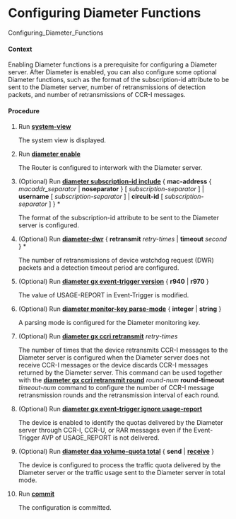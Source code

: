 Configuring Diameter Functions
==============================

Configuring_Diameter_Functions

#### Context

Enabling Diameter functions is a prerequisite for configuring a Diameter server. After Diameter is enabled, you can also configure some optional Diameter functions, such as the format of the subscription-id attribute to be sent to the Diameter server, number of retransmissions of detection packets, and number of retransmissions of CCR-I messages.


#### Procedure

1. Run [**system-view**](cmdqueryname=system-view)
   
   
   
   The system view is displayed.
2. Run [**diameter enable**](cmdqueryname=diameter+enable)
   
   
   
   The Router is configured to interwork with the Diameter server.
3. (Optional) Run [**diameter subscription-id include**](cmdqueryname=diameter+subscription-id+include) { **mac-address** { *macaddr\_separator* | **noseparator** } [ *subscription-separator* ] | **username** [ *subscription-separator* ] | **circuit-id** [ *subscription-separator* ] } \*
   
   
   
   The format of the subscription-id attribute to be sent to the Diameter server is configured.
4. (Optional) Run [**diameter-dwr**](cmdqueryname=diameter-dwr) { **retransmit** *retry-times* | **timeout** *second* } \*
   
   
   
   The number of retransmissions of device watchdog request (DWR) packets and a detection timeout period are configured.
5. (Optional) Run [**diameter gx event-trigger version**](cmdqueryname=diameter+gx+event-trigger+version) { **r940** | **r970** }
   
   
   
   The value of USAGE-REPORT in Event-Trigger is modified.
6. (Optional) Run [**diameter monitor-key parse-mode**](cmdqueryname=diameter+monitor-key+parse-mode) { **integer** | **string** }
   
   
   
   A parsing mode is configured for the Diameter monitoring key.
7. (Optional) Run [**diameter gx ccri retransmit**](cmdqueryname=diameter+gx+ccri+retransmit) *retry-times*
   
   
   
   The number of times that the device retransmits CCR-I messages to the Diameter server is configured when the Diameter server does not receive CCR-I messages or the device discards CCR-I messages returned by the Diameter server. This command can be used together with the [**diameter gx ccri retransmit round**](cmdqueryname=diameter+gx+ccri+retransmit+round) *round-num* **round-timeout** *timeout-num* command to configure the number of CCR-I message retransmission rounds and the retransmission interval of each round.
8. (Optional) Run [**diameter gx event-trigger ignore usage-report**](cmdqueryname=diameter+gx+event-trigger+ignore+usage-report)
   
   
   
   The device is enabled to identify the quotas delivered by the Diameter server through CCR-I, CCR-U, or RAR messages even if the Event-Trigger AVP of USAGE\_REPORT is not delivered.
9. (Optional) Run [**diameter daa volume-quota total**](cmdqueryname=diameter+daa+volume-quota+total) { **send** | [**receive**](cmdqueryname=receive) }
   
   
   
   The device is configured to process the traffic quota delivered by the Diameter server or the traffic usage sent to the Diameter server in total mode.
10. Run [**commit**](cmdqueryname=commit)
    
    
    
    The configuration is committed.